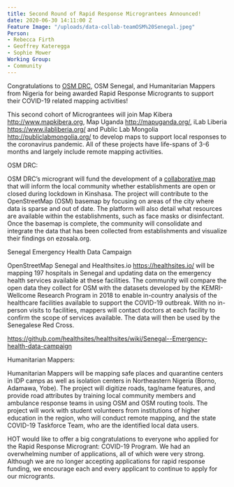 ```yaml
---
title: Second Round of Rapid Response Micrograntees Announced!
date: 2020-06-30 14:11:00 Z
Feature Image: "/uploads/data-collab-teamOSM%20Senegal.jpeg"
Person:
- Rebecca Firth
- Geoffrey Kateregga
- Sophie Mower
Working Group:
- Community
---
```


Congratulations to [OSM DRC](http://openstreetmap.cd), OSM Senegal, and Humanitarian Mappers from Nigeria for being awarded Rapid Response Microgrants to support their COVID-19 related mapping activities! 

This second cohort of Micrograntees will join Map Kibera http://www.mapkibera.org, Map Uganda http://mapuganda.org/, iLab Liberia https://www.ilabliberia.org/ and Public Lab Mongolia http://publiclabmongolia.org/ to develop maps to support local responses to the coronavirus pandemic. All of these projects have life-spans of 3-6 months and largely include remote mapping activities. 

OSM DRC:

OSM DRC’s microgrant will fund the development of a [collaborative map](ezosala.org) that will inform the local community whether establishments are open or closed during lockdown in Kinshasa. The project will contribute to the OpenStreetMap (OSM) basemap by focusing on areas of the city where data is sparse and out of date. The platform will also detail what resources are available within the establishments, such as face masks or disinfectant. Once the basemap is complete, the community will consolidate and integrate the data that has been collected from establishments and visualize their findings on ezosala.org. 

Senegal Emergency Health Data Campaign

OpenStreetMap Senegal and Healthsites.io https://healthsites.io/ will be mapping 197 hospitals in Senegal and updating data on the emergency health services available at these facilities. The community will compare the open data they collect for OSM with the datasets developed by the KEMRI-Wellcome Research Program in 2018 to enable in-country analysis of the healthcare facilities available to support the COVID-19 outbreak. With no in-person visits to facilities, mappers will contact doctors at each facility to confirm the scope of services available. The data will then be used by the Senegalese Red Cross.

https://github.com/healthsites/healthsites/wiki/Senegal--Emergency-health-data-campaign



Humanitarian Mappers: 

Humanitarian Mappers will be mapping safe places and quarantine centers in IDP camps as well as isolation centers in Northeastern Nigeria (Borno, Adamawa, Yobe). The project will digitize roads, tag/name features, and provide road attributes by training local community members and ambulance response teams in using OSM and OSM routing tools. The project will work with student volunteers from institutions of higher education in the region, who will conduct remote mapping, and the state COVID-19 Taskforce Team, who are the identified local data users. 

HOT would like to offer a big congratulations to everyone who applied for the Rapid Response Microgrant: COVID-19 Program. We had an overwhelming number of applications, all of which were very strong. Although we are no longer accepting applications for rapid response funding, we encourage each and every applicant to continue to apply for our microgrants.
